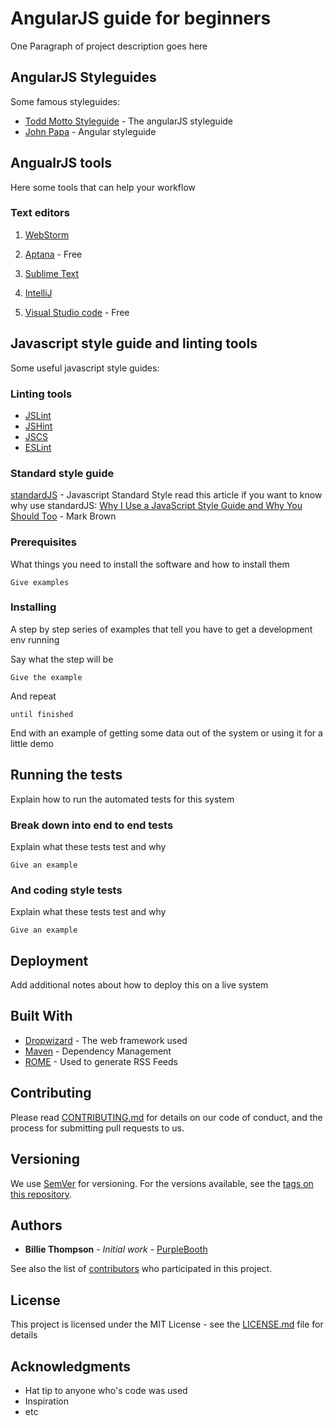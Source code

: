 # AngularJS guide for beginners

One Paragraph of project description goes here

## AngularJS Styleguides

Some famous styleguides:

* [Todd Motto Styleguide](https://github.com/toddmotto/angularjs-styleguide/) - The angularJS styleguide
* [John Papa](https://github.com/johnpapa/angular-styleguide/) - Angular styleguide

## AngualrJS tools

Here some tools that can help your workflow

### Text editors

1. [WebStorm](https://www.jetbrains.com/webstorm/)
<!--<img src="https://www.jetbrains.com/webstorm/img/screenshots/webstorm-main.png" width="300">-->

2. [Aptana](http://www.aptana.com/) - Free
<!--<img src="http://www.aptana.com/images/product/S3-1-lrg.png" width="300">-->

3. [Sublime Text](http://www.sublimetext.com/)
<!--<img src="https://www.sublimetext.com/blog/images/build_error.png" width="300">-->

4. [IntelliJ](https://www.jetbrains.com/idea/)
<!--<img src="https://www.jetbrains.com/idea/img/screenshots/idea_overview_5_1.png" width="300">-->

5. [Visual Studio code](https://code.visualstudio.com/) - Free
<!--<img src="https://code.visualstudio.com/home/home-screenshot-win.png" width="300">-->

## Javascript style guide and linting tools

Some useful javascript style guides:

### Linting tools
* [JSLint]()
* [JSHint]()
* [JSCS]()
* [ESLint]()

### Standard style guide
[standardJS](https://standardjs.com) - Javascript Standard Style
read this article if you want to know why use standardJS:
[Why I Use a JavaScript Style Guide and Why You Should Too](https://www.sitepoint.com/why-use-javascript-style-guide/) - Mark Brown

### Prerequisites

What things you need to install the software and how to install them

```
Give examples
```

### Installing

A step by step series of examples that tell you have to get a development env running

Say what the step will be

```
Give the example
```

And repeat

```
until finished
```

End with an example of getting some data out of the system or using it for a little demo

## Running the tests

Explain how to run the automated tests for this system

### Break down into end to end tests

Explain what these tests test and why

```
Give an example
```

### And coding style tests

Explain what these tests test and why

```
Give an example
```

## Deployment

Add additional notes about how to deploy this on a live system

## Built With

* [Dropwizard](http://www.dropwizard.io/1.0.2/docs/) - The web framework used
* [Maven](https://maven.apache.org/) - Dependency Management
* [ROME](https://rometools.github.io/rome/) - Used to generate RSS Feeds

## Contributing

Please read [CONTRIBUTING.md](https://gist.github.com/PurpleBooth/b24679402957c63ec426) for details on our code of conduct, and the process for submitting pull requests to us.

## Versioning

We use [SemVer](http://semver.org/) for versioning. For the versions available, see the [tags on this repository](https://github.com/your/project/tags). 

## Authors

* **Billie Thompson** - *Initial work* - [PurpleBooth](https://github.com/PurpleBooth)

See also the list of [contributors](https://github.com/your/project/contributors) who participated in this project.

## License

This project is licensed under the MIT License - see the [LICENSE.md](LICENSE.md) file for details

## Acknowledgments

* Hat tip to anyone who's code was used
* Inspiration
* etc

